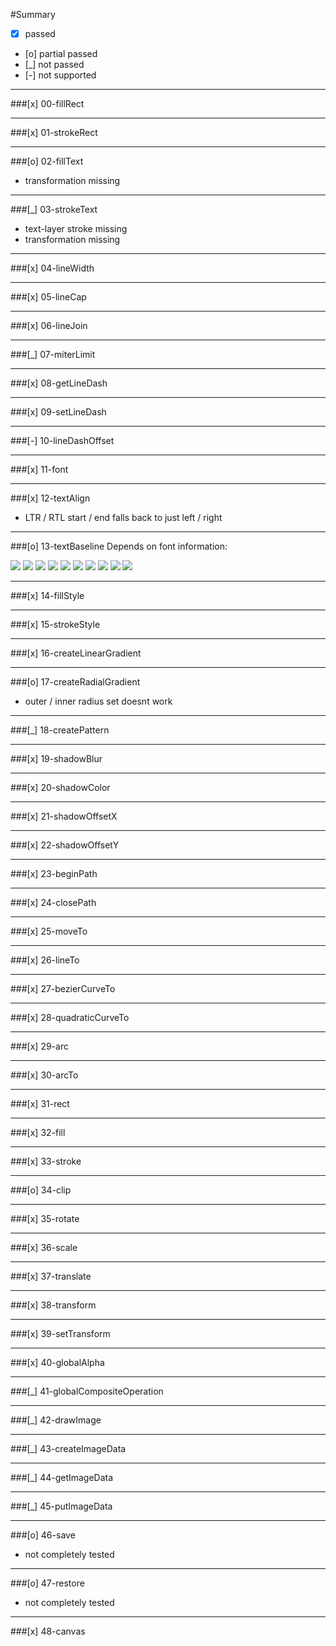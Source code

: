 #Summary

- [x]  passed
- [o]  partial passed
- [_]  not passed
- [-]  not supported

---

###[x] 00-fillRect

---

###[x] 01-strokeRect

---

###[o] 02-fillText
- transformation missing

---

###[_] 03-strokeText
- text-layer stroke missing
- transformation missing

---

###[x] 04-lineWidth

---

###[x] 05-lineCap

---

###[x] 06-lineJoin

---

###[_] 07-miterLimit

---

###[x] 08-getLineDash

---

###[x] 09-setLineDash

---

###[-] 10-lineDashOffset

---

###[x] 11-font

---

###[x] 12-textAlign
- LTR / RTL start / end falls back to just left / right

---

###[o] 13-textBaseline
Depends on font information:

![](./summary-assets/13-textBaseline-sample-00.png)
![](./summary-assets/13-textBaseline-sample-01.png)
![](./summary-assets/13-textBaseline-sample-02.png)
![](./summary-assets/13-textBaseline-sample-03.png)
![](./summary-assets/13-textBaseline-sample-04.png)
![](./summary-assets/13-textBaseline-sample-05.png)
![](./summary-assets/13-textBaseline-sample-06.png)
![](./summary-assets/13-textBaseline-sample-07.png)
![](./summary-assets/13-textBaseline-sample-08.png)
![](./summary-assets/13-textBaseline-sample-09.png)

---

###[x] 14-fillStyle

---

###[x] 15-strokeStyle

---

###[x] 16-createLinearGradient

---

###[o] 17-createRadialGradient
- outer / inner radius set doesnt work

---

###[_] 18-createPattern

---

###[x] 19-shadowBlur

---

###[x] 20-shadowColor

---

###[x] 21-shadowOffsetX

---

###[x] 22-shadowOffsetY

---

###[x] 23-beginPath

---

###[x] 24-closePath

---

###[x] 25-moveTo

---

###[x] 26-lineTo

---

###[x] 27-bezierCurveTo

---

###[x] 28-quadraticCurveTo

---

###[x] 29-arc

---

###[x] 30-arcTo

---

###[x] 31-rect

---

###[x] 32-fill

---

###[x] 33-stroke

---

###[o] 34-clip

---

###[x] 35-rotate

---

###[x] 36-scale

---

###[x] 37-translate

---

###[x] 38-transform

---

###[x] 39-setTransform

---

###[x] 40-globalAlpha

---

###[_] 41-globalCompositeOperation

---

###[_] 42-drawImage

---

###[_] 43-createImageData

---

###[_] 44-getImageData

---

###[_] 45-putImageData

---

###[o] 46-save
- not completely tested

---

###[o] 47-restore
- not completely tested

---

###[x] 48-canvas
